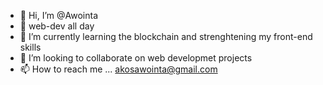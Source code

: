 - 👋 Hi, I’m @Awointa
- 👀 web-dev all day 
- 🌱 I’m currently learning the blockchain and strenghtening my front-end skills
- 💞️ I’m looking to collaborate on web developmet projects 
- 📫 How to reach me ... akosawointa@gmail.com

<!---
Awointa/Awointa is a ✨ special ✨ repository because its `README.md` (this file) appears on your GitHub profile.
You can click the Preview link to take a look at your changes.
--->
